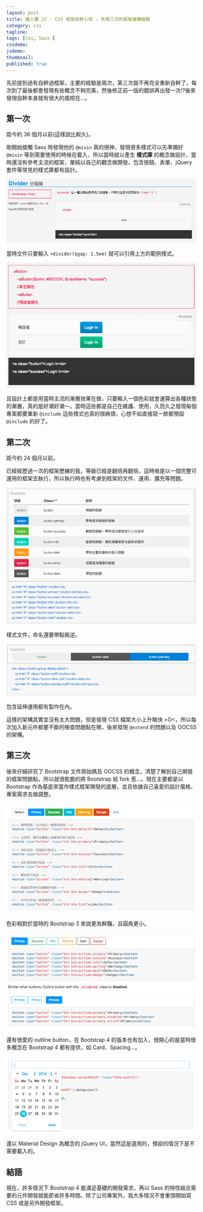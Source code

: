 ```yaml
---
layout: post
title: 鐵人賽 27 - CSS 框架自幹心得 - 失敗三次的框架建構經驗
category: css
tagline:
tags: [css, Sass ]
cssdemo:
jsdemo:
thumbnail:
published: true
---
```


先前提到過有自幹過框架，主要的經驗是兩次，第三次就不再完全重新自幹了，每次到了最後都會發現有些概念不夠完美，然後修正前一版的錯誤再出發一次!?後來發現自幹本身就有很大的風險在...。

<!-- more -->

## 第一次

距今約 36 個月以前(這樣說比較久)。

剛開始接觸 Sass 時發現他的 `@mixin` 真的很神，發現很多樣式可以先準備好 `@mixin` 等到需要使用的時候在載入，所以當時就以產生 **樣式庫** 的概念做設計，當時還沒有參考主流的框架，單純以自己的觀念做開發，包含按鈕、表單、jQuery 套件等常見的樣式庫都有設計。

![](/images/2016_ironman/26_custom_01.png)

當時文件只要輸入 `+divider($gap: 1.5em)` 就可以引用上方的範例樣式。

![](/images/2016_ironman/26_custom_02.png)

且設計上都是用當時主流的漸層效果在做，只要輸入一個色彩就會運算出各種狀態的漸層，真的是好潮好潮～。當時這些都是自己在維護、使用，久而久之發現每個專案都要重新 `@include` 這些樣式也真的很麻煩，心想不如直接寫一款都預設 `@include` 的好了。

## 第二次

距今約 24 個月以前。

已經經歷過一次的框架歷練的我，等級已經是翻倍再翻倍，這時候是以一個完整可運用的框架去執行，所以執行時也有考慮到框架的文件、運用、擴充等問題。

![](/images/2016_ironman/26_custom_03.png)

樣式文件，命名還要帶點叛逆。

![](/images/2016_ironman/26_custom_04.png)

包含延伸運用都有製作在內。

這樣的架構其實並沒有太大問題，但是發現 CSS 檔案大小上升略快 >O<，所以每次加入新元件都要不斷的檢查問題點在哪，後來發現 `@extend` 的問題以及 OOCSS 的架構。

## 第三次

後來仔細研究了 Bootstrap 文件原始碼及 OOCSS 的概念，清楚了解到自己開發的框架問題點，所以就很乾脆的將 Bootstrap 給 fork 惹...。現在主要都是以 Bootstrap 作為基底來當作樣式框架開發的底層，並且依據自己喜愛的設計風格、專案需求去做調整。

![](/images/2016_ironman/26_custom_05.png)

色彩相對於當時的 Bootstrap 3 來說更為鮮豔，且圓角更小。

![](/images/2016_ironman/26_custom_06.png)

還有很愛的 outline button，在 Bootstrap 4 的版本也有加入，很開心的是當時很多概念在 Bootstrap 4 都有提供，如 Card、Spacing...。

![](/images/2016_ironman/26_custom_07.png)

還以 Material Design 為概念的 jQuery UI，當然這是選用的，預設的情況下是不需要載入的。

## 結語

現在，許多情況下 Bootstrap 4 能滿足基礎的開發需求，再以 Sass 的特性結合需要的元件開發就能節省許多時間。除了公司專案外，我大多情況不會重頭開始寫 CSS 或是另外開發框架。
